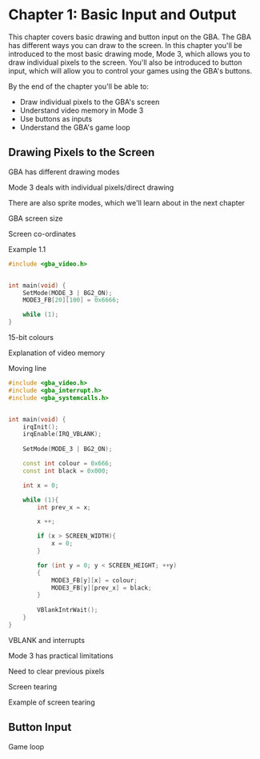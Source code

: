 # Chapter 1: Basic Input and Output

This chapter covers basic drawing and button input on the GBA. The GBA has different ways you can draw to the screen. In this chapter you'll be introduced to the most basic drawing mode, Mode 3, which allows you to draw individual pixels to the screen. You'll also be introduced to button input, which will allow you to control your games using the GBA's buttons.

By the end of the chapter you'll be able to:
- Draw individual pixels to the GBA's screen
- Understand video memory in Mode 3
- Use buttons as inputs
- Understand the GBA's game loop

## Drawing Pixels to the Screen

GBA has different drawing modes

Mode 3 deals with individual pixels/direct drawing

There are also sprite modes, which we'll learn about in the next chapter

GBA screen size

Screen co-ordinates 


Example 1.1

```cpp
#include <gba_video.h>


int main(void) {
    SetMode(MODE_3 | BG2_ON);
    MODE3_FB[20][100] = 0x6666;

    while (1);
}
```

15-bit colours


Explanation of video memory

Moving line


```cpp
#include <gba_video.h>
#include <gba_interrupt.h>
#include <gba_systemcalls.h>


int main(void) {
    irqInit();
    irqEnable(IRQ_VBLANK);
    
    SetMode(MODE_3 | BG2_ON);

    const int colour = 0x666;
    const int black = 0x000;

    int x = 0;

    while (1){
        int prev_x = x;

        x ++;

        if (x > SCREEN_WIDTH){
            x = 0;
        }

        for (int y = 0; y < SCREEN_HEIGHT; ++y)
        {
            MODE3_FB[y][x] = colour;    
            MODE3_FB[y][prev_x] = black;
        }
        
        VBlankIntrWait();
    }
}
```

VBLANK and interrupts


Mode 3 has practical limitations

Need to clear previous pixels

Screen tearing

Example of screen tearing


## Button Input

Game loop

